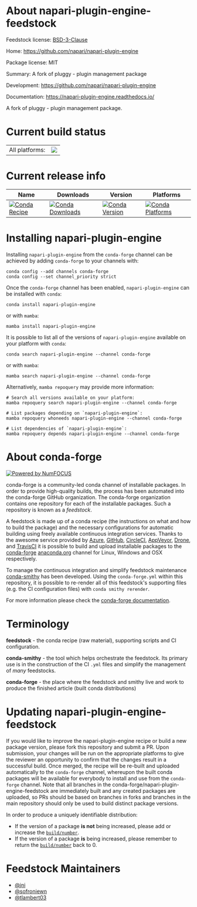 About napari-plugin-engine-feedstock
====================================

Feedstock license: [BSD-3-Clause](https://github.com/conda-forge/napari-plugin-engine-feedstock/blob/main/LICENSE.txt)

Home: https://github.com/napari/napari-plugin-engine

Package license: MIT

Summary: A fork of pluggy - plugin management package

Development: https://github.com/napari/napari-plugin-engine

Documentation: https://napari-plugin-engine.readthedocs.io/

A fork of pluggy - plugin management package.


Current build status
====================


<table><tr><td>All platforms:</td>
    <td>
      <a href="https://dev.azure.com/conda-forge/feedstock-builds/_build/latest?definitionId=9694&branchName=main">
        <img src="https://dev.azure.com/conda-forge/feedstock-builds/_apis/build/status/napari-plugin-engine-feedstock?branchName=main">
      </a>
    </td>
  </tr>
</table>

Current release info
====================

| Name | Downloads | Version | Platforms |
| --- | --- | --- | --- |
| [![Conda Recipe](https://img.shields.io/badge/recipe-napari--plugin--engine-green.svg)](https://anaconda.org/conda-forge/napari-plugin-engine) | [![Conda Downloads](https://img.shields.io/conda/dn/conda-forge/napari-plugin-engine.svg)](https://anaconda.org/conda-forge/napari-plugin-engine) | [![Conda Version](https://img.shields.io/conda/vn/conda-forge/napari-plugin-engine.svg)](https://anaconda.org/conda-forge/napari-plugin-engine) | [![Conda Platforms](https://img.shields.io/conda/pn/conda-forge/napari-plugin-engine.svg)](https://anaconda.org/conda-forge/napari-plugin-engine) |

Installing napari-plugin-engine
===============================

Installing `napari-plugin-engine` from the `conda-forge` channel can be achieved by adding `conda-forge` to your channels with:

```
conda config --add channels conda-forge
conda config --set channel_priority strict
```

Once the `conda-forge` channel has been enabled, `napari-plugin-engine` can be installed with `conda`:

```
conda install napari-plugin-engine
```

or with `mamba`:

```
mamba install napari-plugin-engine
```

It is possible to list all of the versions of `napari-plugin-engine` available on your platform with `conda`:

```
conda search napari-plugin-engine --channel conda-forge
```

or with `mamba`:

```
mamba search napari-plugin-engine --channel conda-forge
```

Alternatively, `mamba repoquery` may provide more information:

```
# Search all versions available on your platform:
mamba repoquery search napari-plugin-engine --channel conda-forge

# List packages depending on `napari-plugin-engine`:
mamba repoquery whoneeds napari-plugin-engine --channel conda-forge

# List dependencies of `napari-plugin-engine`:
mamba repoquery depends napari-plugin-engine --channel conda-forge
```


About conda-forge
=================

[![Powered by
NumFOCUS](https://img.shields.io/badge/powered%20by-NumFOCUS-orange.svg?style=flat&colorA=E1523D&colorB=007D8A)](https://numfocus.org)

conda-forge is a community-led conda channel of installable packages.
In order to provide high-quality builds, the process has been automated into the
conda-forge GitHub organization. The conda-forge organization contains one repository
for each of the installable packages. Such a repository is known as a *feedstock*.

A feedstock is made up of a conda recipe (the instructions on what and how to build
the package) and the necessary configurations for automatic building using freely
available continuous integration services. Thanks to the awesome service provided by
[Azure](https://azure.microsoft.com/en-us/services/devops/), [GitHub](https://github.com/),
[CircleCI](https://circleci.com/), [AppVeyor](https://www.appveyor.com/),
[Drone](https://cloud.drone.io/welcome), and [TravisCI](https://travis-ci.com/)
it is possible to build and upload installable packages to the
[conda-forge](https://anaconda.org/conda-forge) [anaconda.org](https://anaconda.org/)
channel for Linux, Windows and OSX respectively.

To manage the continuous integration and simplify feedstock maintenance
[conda-smithy](https://github.com/conda-forge/conda-smithy) has been developed.
Using the ``conda-forge.yml`` within this repository, it is possible to re-render all of
this feedstock's supporting files (e.g. the CI configuration files) with ``conda smithy rerender``.

For more information please check the [conda-forge documentation](https://conda-forge.org/docs/).

Terminology
===========

**feedstock** - the conda recipe (raw material), supporting scripts and CI configuration.

**conda-smithy** - the tool which helps orchestrate the feedstock.
                   Its primary use is in the construction of the CI ``.yml`` files
                   and simplify the management of *many* feedstocks.

**conda-forge** - the place where the feedstock and smithy live and work to
                  produce the finished article (built conda distributions)


Updating napari-plugin-engine-feedstock
=======================================

If you would like to improve the napari-plugin-engine recipe or build a new
package version, please fork this repository and submit a PR. Upon submission,
your changes will be run on the appropriate platforms to give the reviewer an
opportunity to confirm that the changes result in a successful build. Once
merged, the recipe will be re-built and uploaded automatically to the
`conda-forge` channel, whereupon the built conda packages will be available for
everybody to install and use from the `conda-forge` channel.
Note that all branches in the conda-forge/napari-plugin-engine-feedstock are
immediately built and any created packages are uploaded, so PRs should be based
on branches in forks and branches in the main repository should only be used to
build distinct package versions.

In order to produce a uniquely identifiable distribution:
 * If the version of a package **is not** being increased, please add or increase
   the [``build/number``](https://docs.conda.io/projects/conda-build/en/latest/resources/define-metadata.html#build-number-and-string).
 * If the version of a package **is** being increased, please remember to return
   the [``build/number``](https://docs.conda.io/projects/conda-build/en/latest/resources/define-metadata.html#build-number-and-string)
   back to 0.

Feedstock Maintainers
=====================

* [@jni](https://github.com/jni/)
* [@sofroniewn](https://github.com/sofroniewn/)
* [@tlambert03](https://github.com/tlambert03/)

